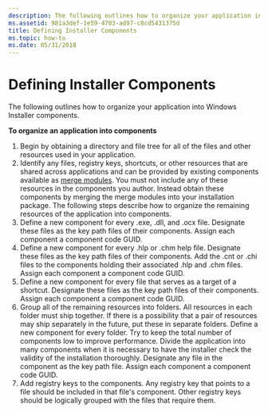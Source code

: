```yaml
---
description: The following outlines how to organize your application into Windows Installer components.
ms.assetid: 981a3def-1e59-4703-ad97-c8cd5431375d
title: Defining Installer Components
ms.topic: how-to
ms.date: 05/31/2018
---
```


# Defining Installer Components

The following outlines how to organize your application into Windows Installer components.

**To organize an application into components**

1.  Begin by obtaining a directory and file tree for all of the files and other resources used in your application.
2.  Identify any files, registry keys, shortcuts, or other resources that are shared across applications and can be provided by existing components available as [merge modules](merge-modules.md). You must not include any of these resources in the components you author. Instead obtain these components by merging the merge modules into your installation package. The following steps describe how to organize the remaining resources of the application into components.
3.  Define a new component for every .exe, .dll, and .ocx file. Designate these files as the key path files of their components. Assign each component a component code GUID.
4.  Define a new component for every .hlp or .chm help file. Designate these files as the key path files of their components. Add the .cnt or .chi files to the components holding their associated .hlp and .chm files. Assign each component a component code GUID.
5.  Define a new component for every file that serves as a target of a shortcut. Designate these files as the key path files of their components. Assign each component a component code GUID.
6.  Group all of the remaining resources into folders. All resources in each folder must ship together. If there is a possibility that a pair of resources may ship separately in the future, put these in separate folders. Define a new component for every folder. Try to keep the total number of components low to improve performance. Divide the application into many components when it is necessary to have the installer check the validity of the installation thoroughly. Designate any file in the component as the key path file. Assign each component a component code GUID.
7.  Add registry keys to the components. Any registry key that points to a file should be included in that file's component. Other registry keys should be logically grouped with the files that require them.

 

 



